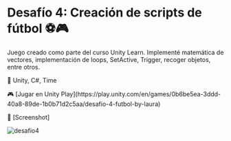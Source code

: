# Desafío 4: Creación de scripts de fútbol ⚽🎮

<p>Juego creado como parte del curso Unity Learn. Implementé matemática de vectores, implementación de loops, SetActive, Trigger, recoger objetos, entre otros.</p>

<p>🔧 Unity, C#, Time</p>
<p>🎮 [Jugar en Unity Play](https://play.unity.com/en/games/0b6be5ea-3ddd-40a8-89de-1b0b71d2c5aa/desafio-4-futbol-by-laura)</p>
<p>📸 [Screenshot]</p>

![desafio4](https://github.com/user-attachments/assets/47fa0bac-10e0-441e-a6c0-05a827c2e047)



